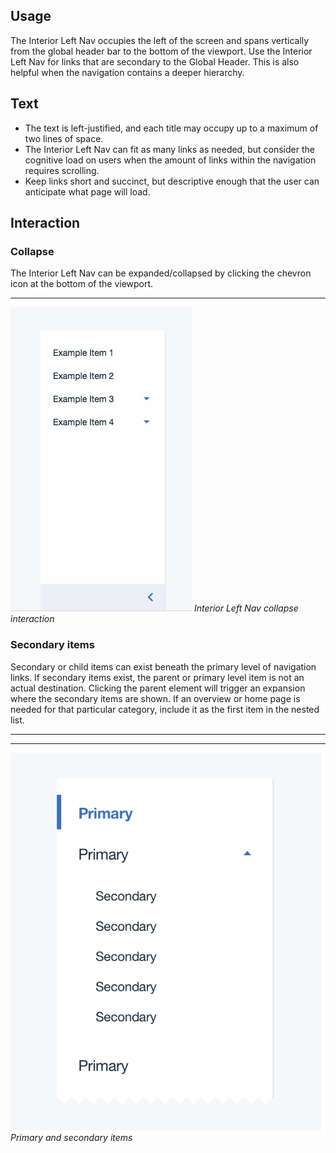 ## Usage

The Interior Left Nav occupies the left of the screen and spans vertically from the global header bar to the bottom of the viewport. Use the Interior Left Nav for links that are secondary to the Global Header. This is also helpful when the navigation contains a deeper hierarchy.

## Text

* The text is left-justified, and each title may occupy up to a maximum of two lines of space.
* The Interior Left Nav can fit as many links as needed, but consider the cognitive load on users when the amount of links within the navigation requires scrolling.
* Keep links short and succinct, but descriptive enough that the user can anticipate what page will load.

## Interaction

### Collapse

The Interior Left Nav can be expanded/collapsed by clicking the chevron icon at the bottom of the viewport.

---
![Interior Left Nav open / collapse interaction](images/interior-left-nav-usage-2.gif)
_Interior Left Nav collapse interaction_

### Secondary items

Secondary or child items can exist beneath the primary level of navigation links. If secondary items exist, the parent or primary level item is not an actual destination. Clicking the parent element will trigger an expansion where the secondary items are shown. If an overview or home page is needed for that particular category, include it as the first item in the nested list.

---
***
> 
![Primary and secondary menu items](images/interior-left-nav-usage-1.png)
_Primary and secondary items_
